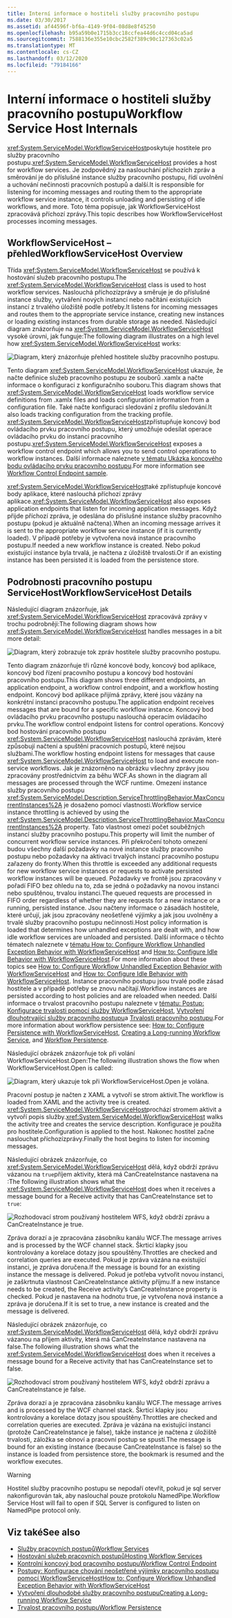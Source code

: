 ```yaml
---
title: Interní informace o hostiteli služby pracovního postupu
ms.date: 03/30/2017
ms.assetid: af44596f-bf6a-4149-9f04-08d8e8f45250
ms.openlocfilehash: b95a59b0e1715b3cc18ccfea44d6c4ccd04ca5ad
ms.sourcegitcommit: 7588136e355e10cbc2582f389c90c127363c02a5
ms.translationtype: MT
ms.contentlocale: cs-CZ
ms.lasthandoff: 03/12/2020
ms.locfileid: "79184166"
---
```

# <a name="workflow-service-host-internals"></a><span data-ttu-id="9b083-102">Interní informace o hostiteli služby pracovního postupu</span><span class="sxs-lookup"><span data-stu-id="9b083-102">Workflow Service Host Internals</span></span>
<span data-ttu-id="9b083-103"><xref:System.ServiceModel.WorkflowServiceHost>poskytuje hostitele pro služby pracovního postupu.</span><span class="sxs-lookup"><span data-stu-id="9b083-103"><xref:System.ServiceModel.WorkflowServiceHost> provides a host for workflow services.</span></span> <span data-ttu-id="9b083-104">Je zodpovědný za naslouchání příchozích zpráv a směrování je do příslušné instance služby pracovního postupu, řídí uvolnění a uchování nečinnosti pracovních postupů a další.</span><span class="sxs-lookup"><span data-stu-id="9b083-104">It is responsible for listening for incoming messages and routing them to the appropriate workflow service instance, it controls unloading and persisting of idle workflows, and more.</span></span> <span data-ttu-id="9b083-105">Toto téma popisuje, jak WorkflowServiceHost zpracovává příchozí zprávy.</span><span class="sxs-lookup"><span data-stu-id="9b083-105">This topic describes how WorkflowServiceHost processes incoming messages.</span></span>  
  
## <a name="workflowservicehost-overview"></a><span data-ttu-id="9b083-106">WorkflowServiceHost – přehled</span><span class="sxs-lookup"><span data-stu-id="9b083-106">WorkflowServiceHost Overview</span></span>  

<span data-ttu-id="9b083-107">Třída <xref:System.ServiceModel.WorkflowServiceHost> se používá k hostování služeb pracovního postupu.</span><span class="sxs-lookup"><span data-stu-id="9b083-107">The <xref:System.ServiceModel.WorkflowServiceHost> class is used to host workflow services.</span></span> <span data-ttu-id="9b083-108">Naslouchá příchozízprávy a směruje je do příslušné instance služby, vytváření nových instancí nebo načítání existujících instancí z trvalého úložiště podle potřeby.</span><span class="sxs-lookup"><span data-stu-id="9b083-108">It listens for incoming messages and routes them to the appropriate service instance, creating new instances or loading existing instances from durable storage as needed.</span></span> <span data-ttu-id="9b083-109">Následující diagram znázorňuje na <xref:System.ServiceModel.WorkflowServiceHost> vysoké úrovni, jak funguje:</span><span class="sxs-lookup"><span data-stu-id="9b083-109">The following diagram illustrates on a high level how <xref:System.ServiceModel.WorkflowServiceHost> works:</span></span>
  
 ![Diagram, který znázorňuje přehled hostitele služby pracovního postupu.](./media/workflow-service-host-internals/workflow-service-host-high-level-overview.gif)  
  
 <span data-ttu-id="9b083-111">Tento diagram <xref:System.ServiceModel.WorkflowServiceHost> ukazuje, že načte definice služeb pracovního postupu ze souborů .xamlx a načte informace o konfiguraci z konfiguračního souboru.</span><span class="sxs-lookup"><span data-stu-id="9b083-111">This diagram shows that <xref:System.ServiceModel.WorkflowServiceHost> loads workflow service definitions from .xamlx files and loads configuration information from a configuration file.</span></span> <span data-ttu-id="9b083-112">Také načte konfiguraci sledování z profilu sledování.</span><span class="sxs-lookup"><span data-stu-id="9b083-112">It also loads tracking configuration from the tracking profile.</span></span> <span data-ttu-id="9b083-113"><xref:System.ServiceModel.WorkflowServiceHost>zpřístupňuje koncový bod ovládacího prvku pracovního postupu, který umožňuje odesílat operace ovládacího prvku do instancí pracovního postupu.</span><span class="sxs-lookup"><span data-stu-id="9b083-113"><xref:System.ServiceModel.WorkflowServiceHost> exposes a workflow control endpoint which allows you to send control operations to workflow instances.</span></span>  <span data-ttu-id="9b083-114">Další informace naleznete [v tématu Ukázka koncového bodu ovládacího prvku pracovního postupu](../../../../docs/framework/wcf/feature-details/workflow-control-endpoint.md).</span><span class="sxs-lookup"><span data-stu-id="9b083-114">For more information see [Workflow Control Endpoint sample](../../../../docs/framework/wcf/feature-details/workflow-control-endpoint.md).</span></span>  
  
 <span data-ttu-id="9b083-115"><xref:System.ServiceModel.WorkflowServiceHost>také zpřístupňuje koncové body aplikace, které naslouchá příchozí zprávy aplikace.</span><span class="sxs-lookup"><span data-stu-id="9b083-115"><xref:System.ServiceModel.WorkflowServiceHost> also exposes application endpoints that listen for incoming application messages.</span></span> <span data-ttu-id="9b083-116">Když přijde příchozí zpráva, je odeslána do příslušné instance služby pracovního postupu (pokud je aktuálně načtena).</span><span class="sxs-lookup"><span data-stu-id="9b083-116">When an incoming message arrives it is sent to the appropriate workflow service instance (if it is currently loaded).</span></span> <span data-ttu-id="9b083-117">V případě potřeby je vytvořena nová instance pracovního postupu.</span><span class="sxs-lookup"><span data-stu-id="9b083-117">If needed a new workflow instance is created.</span></span> <span data-ttu-id="9b083-118">Nebo pokud existující instance byla trvalá, je načtena z úložiště trvalosti.</span><span class="sxs-lookup"><span data-stu-id="9b083-118">Or if an existing instance has been persisted it is loaded from the persistence store.</span></span>  
  
## <a name="workflowservicehost-details"></a><span data-ttu-id="9b083-119">Podrobnosti pracovního postupu ServiceHost</span><span class="sxs-lookup"><span data-stu-id="9b083-119">WorkflowServiceHost Details</span></span>  
 <span data-ttu-id="9b083-120">Následující diagram znázorňuje, jak <xref:System.ServiceModel.WorkflowServiceHost> zpracovává zprávy v trochu podrobněji:</span><span class="sxs-lookup"><span data-stu-id="9b083-120">The following diagram shows how <xref:System.ServiceModel.WorkflowServiceHost> handles messages in a bit more detail:</span></span>  
  
 ![Diagram, který zobrazuje tok zpráv hostitele služby pracovního postupu.](./media/workflow-service-host-internals/workflow-service-host-message-flow.gif)  
  
 <span data-ttu-id="9b083-122">Tento diagram znázorňuje tři různé koncové body, koncový bod aplikace, koncový bod řízení pracovního postupu a koncový bod hostování pracovního postupu.</span><span class="sxs-lookup"><span data-stu-id="9b083-122">This diagram shows three different endpoints, an application endpoint, a workflow control endpoint, and a workflow hosting endpoint.</span></span> <span data-ttu-id="9b083-123">Koncový bod aplikace přijímá zprávy, které jsou vázány na konkrétní instanci pracovního postupu.</span><span class="sxs-lookup"><span data-stu-id="9b083-123">The application endpoint receives messages that are bound for a specific workflow instance.</span></span> <span data-ttu-id="9b083-124">Koncový bod ovládacího prvku pracovního postupu naslouchá operacím ovládacího prvku.</span><span class="sxs-lookup"><span data-stu-id="9b083-124">The workflow control endpoint listens for control operations.</span></span> <span data-ttu-id="9b083-125">Koncový bod hostování pracovního postupu <xref:System.ServiceModel.WorkflowServiceHost> naslouchá zprávám, které způsobují načtení a spuštění pracovních postupů, které nejsou službami.</span><span class="sxs-lookup"><span data-stu-id="9b083-125">The workflow hosting endpoint listens for messages that cause <xref:System.ServiceModel.WorkflowServiceHost> to load and execute non-service workflows.</span></span> <span data-ttu-id="9b083-126">Jak je znázorněno na obrázku všechny zprávy jsou zpracovány prostřednictvím za běhu WCF.</span><span class="sxs-lookup"><span data-stu-id="9b083-126">As shown in the diagram all messages are processed through the WCF runtime.</span></span>  <span data-ttu-id="9b083-127">Omezení instance služby pracovního postupu <xref:System.ServiceModel.Description.ServiceThrottlingBehavior.MaxConcurrentInstances%2A> je dosaženo pomocí vlastnosti.</span><span class="sxs-lookup"><span data-stu-id="9b083-127">Workflow service instance throttling is achieved by using the <xref:System.ServiceModel.Description.ServiceThrottlingBehavior.MaxConcurrentInstances%2A> property.</span></span> <span data-ttu-id="9b083-128">Tato vlastnost omezí počet souběžných instancí služby pracovního postupu.</span><span class="sxs-lookup"><span data-stu-id="9b083-128">This property will limit the number of concurrent workflow service instances.</span></span> <span data-ttu-id="9b083-129">Při překročení tohoto omezení budou všechny další požadavky na nové instance služby pracovního postupu nebo požadavky na aktivaci trvalých instancí pracovního postupu zařazeny do fronty.</span><span class="sxs-lookup"><span data-stu-id="9b083-129">When this throttle is exceeded any additional requests for new workflow service instances or requests to activate persisted workflow instances will be queued.</span></span> <span data-ttu-id="9b083-130">Požadavky ve frontě jsou zpracovány v pořadí FIFO bez ohledu na to, zda se jedná o požadavky na novou instanci nebo spuštěnou, trvalou instanci.</span><span class="sxs-lookup"><span data-stu-id="9b083-130">The queued requests are processed in FIFO order regardless of whether they are requests for a new instance or a running, persisted instance.</span></span> <span data-ttu-id="9b083-131">Jsou načteny informace o zásadách hostitele, které určují, jak jsou zpracovány neošetřené výjimky a jak jsou uvolněny a trvalé služby pracovního postupu nečinnosti.</span><span class="sxs-lookup"><span data-stu-id="9b083-131">Host policy information is loaded that determines how unhandled exceptions are dealt with, and how idle workflow services are unloaded and persisted.</span></span> <span data-ttu-id="9b083-132">Další informace o těchto tématech naleznete v [tématu How to: Configure Workflow Unhandled Exception Behavior with WorkflowServiceHost](../../../../docs/framework/wcf/feature-details/config-workflow-unhandled-exception-workflowservicehost.md) and [How to: Configure Idle Behavior with WorkflowServiceHost](../../../../docs/framework/wcf/feature-details/how-to-configure-idle-behavior-with-workflowservicehost.md).</span><span class="sxs-lookup"><span data-stu-id="9b083-132">For more information about these topics see [How to: Configure Workflow Unhandled Exception Behavior with WorkflowServiceHost](../../../../docs/framework/wcf/feature-details/config-workflow-unhandled-exception-workflowservicehost.md) and [How to: Configure Idle Behavior with WorkflowServiceHost](../../../../docs/framework/wcf/feature-details/how-to-configure-idle-behavior-with-workflowservicehost.md).</span></span> <span data-ttu-id="9b083-133">Instance pracovního postupu jsou trvalé podle zásad hostitele a v případě potřeby se znovu načítají.</span><span class="sxs-lookup"><span data-stu-id="9b083-133">Workflow instances are persisted according to host policies and are reloaded when needed.</span></span> <span data-ttu-id="9b083-134">Další informace o trvalost pracovního postupu naleznete v [tématu: Postup: Konfigurace trvalosti pomocí služby WorkflowServiceHost](../../../../docs/framework/wcf/feature-details/how-to-configure-persistence-with-workflowservicehost.md), [Vytvoření dlouhotrvající služby pracovního postupu](../../../../docs/framework/wcf/feature-details/creating-a-long-running-workflow-service.md)a [Trvalosti pracovního postupu](../../../../docs/framework/windows-workflow-foundation/workflow-persistence.md).</span><span class="sxs-lookup"><span data-stu-id="9b083-134">For more information about workflow persistence see: [How to: Configure Persistence with WorkflowServiceHost](../../../../docs/framework/wcf/feature-details/how-to-configure-persistence-with-workflowservicehost.md), [Creating a Long-running Workflow Service](../../../../docs/framework/wcf/feature-details/creating-a-long-running-workflow-service.md), and [Workflow Persistence](../../../../docs/framework/windows-workflow-foundation/workflow-persistence.md).</span></span>  
  
 <span data-ttu-id="9b083-135">Následující obrázek znázorňuje tok při volání WorkflowServiceHost.Open:</span><span class="sxs-lookup"><span data-stu-id="9b083-135">The following illustration shows the flow when WorkflowServiceHost.Open is called:</span></span>  
  
 ![Diagram, který ukazuje tok při WorkflowServiceHost.Open je volána.](./media/workflow-service-host-internals/workflow-service-host-open.gif)  
  
 <span data-ttu-id="9b083-137">Pracovní postup je načten z XAML a vytvoří se strom aktivit.</span><span class="sxs-lookup"><span data-stu-id="9b083-137">The workflow is loaded from XAML and the activity tree is created.</span></span> <span data-ttu-id="9b083-138"><xref:System.ServiceModel.WorkflowServiceHost>prochází stromem aktivit a vytvoří popis služby.</span><span class="sxs-lookup"><span data-stu-id="9b083-138"><xref:System.ServiceModel.WorkflowServiceHost> walks the activity tree and creates the service description.</span></span> <span data-ttu-id="9b083-139">Konfigurace je použita pro hostitele.</span><span class="sxs-lookup"><span data-stu-id="9b083-139">Configuration is applied to the host.</span></span> <span data-ttu-id="9b083-140">Nakonec hostitel začne naslouchat příchozízprávy.</span><span class="sxs-lookup"><span data-stu-id="9b083-140">Finally the host begins to listen for incoming messages.</span></span>  
  
 <span data-ttu-id="9b083-141">Následující obrázek znázorňuje, co <xref:System.ServiceModel.WorkflowServiceHost> dělá, když obdrží zprávu vázanou na `true`příjem aktivity, která má CanCreateInstance nastavena na :</span><span class="sxs-lookup"><span data-stu-id="9b083-141">The following illustration shows what the <xref:System.ServiceModel.WorkflowServiceHost> does when it receives a message bound for a Receive activity that has CanCreateInstance set to `true`:</span></span>  
  
 ![Rozhodovací strom používaný hostitelem WFS, když obdrží zprávu a CanCreateInstance je true.](./media/workflow-service-host-internals/workflow-service-host-receive-message-cancreateinstance.gif)  
  
 <span data-ttu-id="9b083-143">Zpráva dorazí a je zpracována zásobníku kanálu WCF.</span><span class="sxs-lookup"><span data-stu-id="9b083-143">The message arrives and is processed by the WCF channel stack.</span></span> <span data-ttu-id="9b083-144">Škrticí klapky jsou kontrolovány a korelace dotazy jsou spouštěny.</span><span class="sxs-lookup"><span data-stu-id="9b083-144">Throttles are checked and correlation queries are executed.</span></span> <span data-ttu-id="9b083-145">Pokud je zpráva vázána na existující instanci, je zpráva doručena.</span><span class="sxs-lookup"><span data-stu-id="9b083-145">If the message is bound for an existing instance the message is delivered.</span></span> <span data-ttu-id="9b083-146">Pokud je potřeba vytvořit novou instanci, je zaškrtnuta vlastnost CanCreateInstance aktivity příjmu.</span><span class="sxs-lookup"><span data-stu-id="9b083-146">If a new instance needs to be created, the Receive activity’s CanCreateInstance property is checked.</span></span> <span data-ttu-id="9b083-147">Pokud je nastavena na hodnotu true, je vytvořena nová instance a zpráva je doručena.</span><span class="sxs-lookup"><span data-stu-id="9b083-147">If it is set to true, a new instance is created and the message is delivered.</span></span>  
  
 <span data-ttu-id="9b083-148">Následující obrázek znázorňuje, co <xref:System.ServiceModel.WorkflowServiceHost> dělá, když obdrží zprávu vázanou na příjem aktivity, která má CanCreateInstance nastavena na false.</span><span class="sxs-lookup"><span data-stu-id="9b083-148">The following illustration shows what the <xref:System.ServiceModel.WorkflowServiceHost> does when it receives a message bound for a Receive activity that has CanCreateInstance set to false.</span></span>  
  
 ![Rozhodovací strom používaný hostitelem WFS, když obdrží zprávu a CanCreateInstance je false.](./media/workflow-service-host-internals/workflow-service-host-receive-message.gif)  
  
 <span data-ttu-id="9b083-150">Zpráva dorazí a je zpracována zásobníku kanálu WCF.</span><span class="sxs-lookup"><span data-stu-id="9b083-150">The message arrives and is processed by the WCF channel stack.</span></span> <span data-ttu-id="9b083-151">Škrticí klapky jsou kontrolovány a korelace dotazy jsou spouštěny.</span><span class="sxs-lookup"><span data-stu-id="9b083-151">Throttles are checked and correlation queries are executed.</span></span> <span data-ttu-id="9b083-152">Zpráva je vázána na existující instanci (protože CanCreateInstance je false), takže instance je načtena z úložiště trvalosti, záložka se obnoví a pracovní postup se spustí.</span><span class="sxs-lookup"><span data-stu-id="9b083-152">The message is bound for an existing instance (because CanCreateInstance is false) so the instance is loaded from persistence store, the bookmark is resumed and the workflow executes.</span></span>  
  
> [!WARNING]
> <span data-ttu-id="9b083-153">Hostitel služby pracovního postupu se nepodaří otevřít, pokud je sql server nakonfigurován tak, aby naslouchal pouze protokolu NamedPipe.</span><span class="sxs-lookup"><span data-stu-id="9b083-153">Workflow Service Host will fail to open if SQL Server is configured to listen on NamedPipe protocol only.</span></span>  
  
## <a name="see-also"></a><span data-ttu-id="9b083-154">Viz také</span><span class="sxs-lookup"><span data-stu-id="9b083-154">See also</span></span>

- [<span data-ttu-id="9b083-155">Služby pracovních postupů</span><span class="sxs-lookup"><span data-stu-id="9b083-155">Workflow Services</span></span>](../../../../docs/framework/wcf/feature-details/workflow-services.md)
- [<span data-ttu-id="9b083-156">Hostování služeb pracovních postupů</span><span class="sxs-lookup"><span data-stu-id="9b083-156">Hosting Workflow Services</span></span>](../../../../docs/framework/wcf/feature-details/hosting-workflow-services.md)
- [<span data-ttu-id="9b083-157">Kontrolní koncový bod pracovního postupu</span><span class="sxs-lookup"><span data-stu-id="9b083-157">Workflow Control Endpoint</span></span>](../../../../docs/framework/wcf/feature-details/workflow-control-endpoint.md)
- [<span data-ttu-id="9b083-158">Postupy: Konfigurace chování neošetřené výjimky pracovního postupu pomocí WorkflowServiceHost</span><span class="sxs-lookup"><span data-stu-id="9b083-158">How to: Configure Workflow Unhandled Exception Behavior with WorkflowServiceHost</span></span>](../../../../docs/framework/wcf/feature-details/config-workflow-unhandled-exception-workflowservicehost.md)
- [<span data-ttu-id="9b083-159">Vytvoření dlouhodobé služby pracovního postupu</span><span class="sxs-lookup"><span data-stu-id="9b083-159">Creating a Long-running Workflow Service</span></span>](../../../../docs/framework/wcf/feature-details/creating-a-long-running-workflow-service.md)
- [<span data-ttu-id="9b083-160">Trvalost pracovního postupu</span><span class="sxs-lookup"><span data-stu-id="9b083-160">Workflow Persistence</span></span>](../../../../docs/framework/windows-workflow-foundation/workflow-persistence.md)

